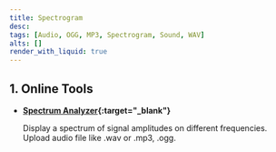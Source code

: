 ```yaml
---
title: Spectrogram
desc:
tags: [Audio, OGG, MP3, Spectrogram, Sound, WAV]
alts: []
render_with_liquid: true
---
```


## 1. Online Tools

- **[Spectrum Analyzer](https://academo.org/demos/spectrum-analyzer/){:target="_blank"}**

    Display a spectrum of signal amplitudes on different frequencies.  
    Upload audio file like .wav or .mp3, .ogg.
